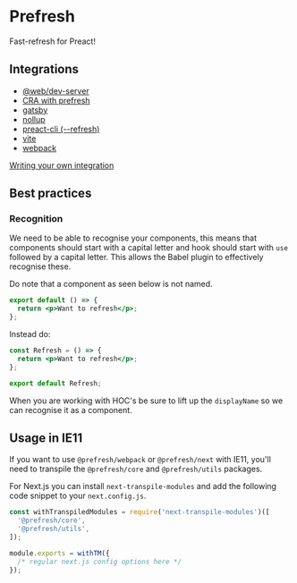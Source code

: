 # Prefresh

Fast-refresh for Preact!

## Integrations

- [@web/dev-server](https://github.com/preactjs/prefresh/tree/main/packages/web-dev-server)
- [CRA with prefresh](https://github.com/jeremy-coleman/prefresh-cra)
- [gatsby](https://www.gatsbyjs.org/packages/gatsby-plugin-preact/)
- [nollup](https://github.com/preactjs/prefresh/tree/main/packages/nollup)
- [preact-cli (--refresh)](https://github.com/preactjs/preact-cli#preact-watch)
- [vite](https://github.com/preactjs/prefresh/tree/main/packages/vite)
- [webpack](https://github.com/preactjs/prefresh/tree/main/packages/webpack)

[Writing your own integration](https://dev.to/jovidecroock/prefresh-fast-refresh-for-preact-26kg)

## Best practices

### Recognition

We need to be able to recognise your components, this means that components should
start with a capital letter and hook should start with `use` followed by a capital letter.
This allows the Babel plugin to effectively recognise these.

Do note that a component as seen below is not named.

```jsx
export default () => {
  return <p>Want to refresh</p>;
};
```

Instead do:

```jsx
const Refresh = () => {
  return <p>Want to refresh</p>;
};

export default Refresh;
```

When you are working with HOC's be sure to lift up the `displayName` so we can
recognise it as a component.

## Usage in IE11

If you want to use `@prefresh/webpack` or `@prefresh/next` with IE11, you'll need to transpile the `@prefresh/core` and `@prefresh/utils` packages.

For Next.js you can install `next-transpile-modules` and add the following code snippet to your `next.config.js`.

```js
const withTranspiledModules = require('next-transpile-modules')([
  '@prefresh/core',
  '@prefresh/utils',
]);

module.exports = withTM({
  /* regular next.js config options here */
});
```
